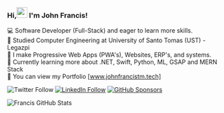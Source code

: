 ### Hi,<img src="https://raw.githubusercontent.com/MartinHeinz/MartinHeinz/master/wave.gif" width="25px"> I'm John Francis! 

 💻 Software Developer (Full-Stack) and eager to learn more skills. <br/>
 📖 Studied Computer Engineering at University of Santo Tomas (UST) - Legazpi <br/>
 📲 I make Progressive Web Apps (PWA's), Websites, ERP's, and systems. <br/>
 🤔 Currently learning more about .NET, Swift, Python, ML, GSAP and MERN Stack <br/>
 💬 You can view my Portfolio [www.johnfrancistm.tech] <br/>

![Twitter Follow](https://img.shields.io/twitter/follow/johnfrancistm?label=Twitter%20&style=social)
[![LinkedIn Follow](https://img.shields.io/badge/LinkedIn-Follow-blue?style=social&logo=linkedin)](https://www.linkedin.com/in/john-francis-tamondong-866055232/)
[![GitHub Sponsors](https://img.shields.io/badge/GitHub-Sponsors-orange?style=social&logo=github)](https://github.com/sponsors/fraanciisq)





![Francis GitHub Stats](https://github-readme-stats.vercel.app/api?username=fraanciisq&show_icons=true&theme=radical)

